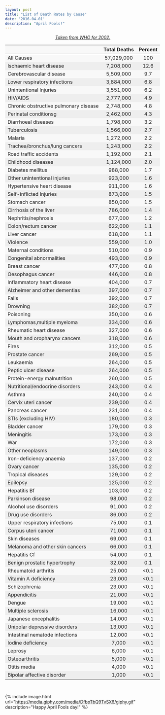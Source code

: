 ```yaml
---
layout: post
title: "List of Death Rates by Cause"
date: '2016-04-01'
description: "April Fools!"
---
```


<style>
table {
    width: 100%;
    text-align: center;
}


th {
    font-weight: bold;
}

tr {
    background-color: #f8f8f8;
    margin: 0 0.2em;
}

tr td:first-child {
    text-align: left;
}

tr:nth-child(even) {
    background-color: #eee;
}
</style>

<p style="text-align: center;">
<i><a href="http://www.who.int/whr/2004/annex/topic/en/annex_2_en.pdf">Taken from WHO for 2002.</a></i>
</p>

|                                       | Total Deaths | Percent | 
|---------------------------------------|------------|------| 
| All Causes                            | 57,029,000 | 100  | 
| Ischaemic heart disease               | 7,208,000  | 12.6 | 
| Cerebrovascular disease               | 5,509,000  | 9.7  | 
| Lower respiratory infections          | 3,884,000  | 6.8  | 
| Unintentional Injuries                | 3,551,000  | 6.2  | 
| HIV/AIDS                              | 2,777,000  | 4.9  | 
| Chronic obstructive pulmonary disease | 2,748,000  | 4.8  | 
| Perinatal conditionsg                 | 2,462,000  | 4.3  | 
| Diarrhoeal diseases                   | 1,798,000  | 3.2  | 
| Tuberculosis                          | 1,566,000  | 2.7  | 
| Malaria                               | 1,272,000  | 2.2  | 
| Trachea/bronchus/lung cancers         | 1,243,000  | 2.2  | 
| Road traffic accidents                | 1,192,000  | 2.1  | 
| Childhood diseases                    | 1,124,000  | 2.0  | 
| Diabetes mellitus                     | 988,000    | 1.7  | 
| Other unintentional injuries          | 923,000    | 1.6  | 
| Hypertensive heart disease            | 911,000    | 1.6  | 
| Self-inflicted Injuries               | 873,000    | 1.5  | 
| Stomach cancer                        | 850,000    | 1.5  | 
| Cirrhosis of the liver                | 786,000    | 1.4  | 
| Nephritis/nephrosis                   | 677,000    | 1.2  | 
| Colon/rectum cancer                   | 622,000    | 1.1  | 
| Liver cancer                          | 618,000    | 1.1  | 
| Violence                              | 559,000    | 1.0  | 
| Maternal conditions                   | 510,000    | 0.9  | 
| Congenital abnormalities              | 493,000    | 0.9  | 
| Breast cancer                         | 477,000    | 0.8  | 
| Oesophagus cancer                     | 446,000    | 0.8  | 
| Inflammatory heart disease            | 404,000    | 0.7  | 
| Alzheimer and other dementias         | 397,000    | 0.7  | 
| Falls                                 | 392,000    | 0.7  | 
| Drowning                              | 382,000    | 0.7  | 
| Poisoning                             | 350,000    | 0.6  | 
| Lymphomas,multiple myeloma            | 334,000    | 0.6  | 
| Rheumatic heart disease               | 327,000    | 0.6  | 
| Mouth and oropharynx cancers          | 318,000    | 0.6  | 
| Fires                                 | 312,000    | 0.5  | 
| Prostate cancer                       | 269,000    | 0.5  | 
| Leukaemia                             | 264,000    | 0.5  | 
| Peptic ulcer disease                  | 264,000    | 0.5  | 
| Protein-energy malnutrition           | 260,000    | 0.5  | 
| Nutritional/endocrine disorders       | 243,000    | 0.4  | 
| Asthma                                | 240,000    | 0.4  | 
| Cervix uteri cancer                   | 239,000    | 0.4  | 
| Pancreas cancer                       | 231,000    | 0.4  | 
| STIs (excluding HIV)                  | 180,000    | 0.3  | 
| Bladder cancer                        | 179,000    | 0.3  | 
| Meningitis                            | 173,000    | 0.3  | 
| War                                   | 172,000    | 0.3  | 
| Other neoplasms                       | 149,000    | 0.3  | 
| Iron-deficiency anaemia               | 137,000    | 0.2  | 
| Ovary cancer                          | 135,000    | 0.2  | 
| Tropical diseases                     | 129,000    | 0.2  | 
| Epilepsy                              | 125,000    | 0.2  | 
| Hepatitis Bf                          | 103,000    | 0.2  | 
| Parkinson disease                     | 98,000     | 0.2  | 
| Alcohol use disorders                 | 91,000     | 0.2  | 
| Drug use disorders                    | 86,000     | 0.2  | 
| Upper respiratory infections          | 75,000     | 0.1  | 
| Corpus uteri cancer                   | 71,000     | 0.1  | 
| Skin diseases                         | 69,000     | 0.1  | 
| Melanoma and other skin cancers       | 66,000     | 0.1  | 
| Hepatitis Cf                          | 54,000     | 0.1  | 
| Benign prostatic hypertrophy          | 32,000     | 0.1  | 
| Rheumatoid arthritis                  | 25,000     | <0.1 | 
| Vitamin A deficiency                  | 23,000     | <0.1 | 
| Schizophrenia                         | 23,000     | <0.1 | 
| Appendicitis                          | 21,000     | <0.1 | 
| Dengue                                | 19,000     | <0.1 | 
| Multiple sclerosis                    | 16,000     | <0.1 | 
| Japanese encephalitis                 | 14,000     | <0.1 | 
| Unipolar depressive disorders         | 13,000     | <0.1 | 
| Intestinal nematode infections        | 12,000     | <0.1 | 
| Iodine deficiency                     | 7,000      | <0.1 | 
| Leprosy                               | 6,000      | <0.1 | 
| Osteoarthritis                        | 5,000      | <0.1 | 
| Otitis media                          | 4,000      | <0.1 | 
| Bipolar affective disorder            | 1,000      | <0.1 | 

<br/>

{% include image.html url="https://media.giphy.com/media/DfbpTbQ9TvSX6/giphy.gif" description="Happy April Fools day!" %}



